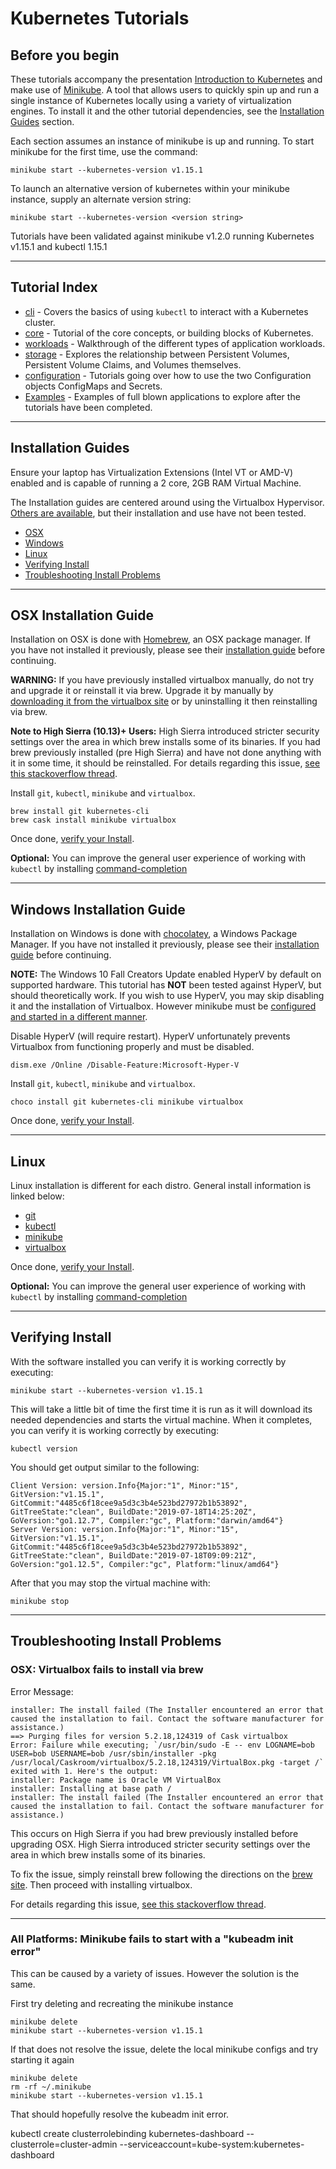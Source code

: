 # Kubernetes Tutorials

## Before you begin

These tutorials accompany the presentation [Introduction to Kubernetes][intro-slides]  and make use of
[Minikube][minikube]. A tool that allows users to quickly spin up and run a single instance of Kubernetes locally using
a variety of virtualization engines. To install it and the other tutorial dependencies, see the
[Installation Guides](#installation-guides) section.

Each section assumes an instance of minikube is up and running. To start minikube for the first time, use the command:
```
minikube start --kubernetes-version v1.15.1
```

To launch an alternative version of kubernetes within your minikube instance, supply an alternate version string:
```
minikube start --kubernetes-version <version string>
```

Tutorials have been validated against minikube v1.2.0 running Kubernetes v1.15.1 and kubectl 1.15.1

---

## Tutorial Index
* [cli](/cli/README.md) - Covers the basics of using `kubectl` to interact with a Kubernetes cluster.
* [core](/core/README.md) - Tutorial of the core concepts, or building blocks of Kubernetes.
* [workloads](/workloads/README.md) - Walkthrough of the different types of application workloads.
* [storage](/storage/README.md) - Explores the relationship between Persistent Volumes, Persistent Volume Claims,
and Volumes themselves.
* [configuration](/configuration/README.md) - Tutorials going over how to use the two Configuration objects
ConfigMaps and Secrets.
* [Examples](/examples/README.md) - Examples of full blown applications to explore after the tutorials have been
completed.

---

## Installation Guides

Ensure your laptop has Virtualization Extensions (Intel VT or AMD-V) enabled and is capable of running a 2 core, 2GB
RAM Virtual Machine.

The Installation guides are centered around using the Virtualbox Hypervisor. [Others are available][minikube-hypervisors],
but their installation and use have not been tested. 

* [OSX](#osx-installation-guide)
* [Windows](#windows-installation-guide)
* [Linux](#linux)
* [Verifying Install](#verifying-install)
* [Troubleshooting Install Problems](#troubleshooting-install-problems)

---

## OSX Installation Guide

Installation on OSX is done with [Homebrew][brew], an OSX package manager. If you have not installed it previously,
please see their [installation guide][brew] before continuing.

**WARNING:** If you have previously installed virtualbox manually, do not try and upgrade it or reinstall it via brew.
Upgrade it by manually by [downloading it from the virtualbox site][vbox-dl] or by uninstalling it then reinstalling
via brew.

**Note to High Sierra (10.13)+ Users:** High Sierra introduced stricter security settings over the area in which brew
installs some of its binaries. If you had brew previously installed (pre High Sierra) and have not done anything with it
in some time, it should be reinstalled. For details regarding this issue,
[see this stackoverflow thread][so-osx-brew-bug].


Install `git`, `kubectl`, `minikube` and `virtualbox`.
```
brew install git kubernetes-cli
brew cask install minikube virtualbox
````

Once done, [verify your Install](#verifying-install).

**Optional:** You can improve the general user experience of working with `kubectl` by installing
[command-completion][osx-completion]

---

## Windows Installation Guide

Installation on Windows is done with [chocolatey][choco], a Windows Package Manager. If you have not
installed it previously, please see their [installation guide][choco-install] before continuing.

**NOTE:** The Windows 10 Fall Creators Update enabled HyperV by default on supported hardware. This tutorial has
**NOT** been tested against HyperV, but should theoretically work. If you wish to use HyperV, you may skip disabling
it and the installation of Virtualbox. However minikube must be
[configured and started in a different manner][minikube-hyperv].

Disable HyperV (will require restart). HyperV unfortunately prevents Virtualbox from functioning properly and must
be disabled.
```
dism.exe /Online /Disable-Feature:Microsoft-Hyper-V
```

Install `git`, `kubectl`, `minikube` and `virtualbox`.
```
choco install git kubernetes-cli minikube virtualbox
```

Once done, [verify your Install](#verifying-install).

---

## Linux

Linux installation is different for each distro. General install information is linked below:

* [git][linux-git]
* [kubectl][linux-kubectl]
* [minikube][linux-minikube]
* [virtualbox][linux-vbox]

Once done, [verify your Install](#verifying-install).

**Optional:** You can improve the general user experience of working with `kubectl` by installing
[command-completion][linux-completion]

---

## Verifying Install

With the software installed you can verify it is working correctly by executing:
```
minikube start --kubernetes-version v1.15.1
```

This will take a little bit of time the first time it is run as it will download its needed dependencies and starts the
virtual machine. When it completes, you can verify it is working correctly by executing:
```
kubectl version
```

You should get output similar to the following:
```
Client Version: version.Info{Major:"1", Minor:"15", GitVersion:"v1.15.1", GitCommit:"4485c6f18cee9a5d3c3b4e523bd27972b1b53892", GitTreeState:"clean", BuildDate:"2019-07-18T14:25:20Z", GoVersion:"go1.12.7", Compiler:"gc", Platform:"darwin/amd64"}
Server Version: version.Info{Major:"1", Minor:"15", GitVersion:"v1.15.1", GitCommit:"4485c6f18cee9a5d3c3b4e523bd27972b1b53892", GitTreeState:"clean", BuildDate:"2019-07-18T09:09:21Z", GoVersion:"go1.12.5", Compiler:"gc", Platform:"linux/amd64"}
```

After that you may stop the virtual machine with:
```
minikube stop
```

---

## Troubleshooting Install Problems

### OSX: Virtualbox fails to install via brew

Error Message:
```
installer: The install failed (The Installer encountered an error that caused the installation to fail. Contact the software manufacturer for assistance.)
==> Purging files for version 5.2.18,124319 of Cask virtualbox
Error: Failure while executing; `/usr/bin/sudo -E -- env LOGNAME=bob USER=bob USERNAME=bob /usr/sbin/installer -pkg /usr/local/Caskroom/virtualbox/5.2.18,124319/VirtualBox.pkg -target /` exited with 1. Here's the output:
installer: Package name is Oracle VM VirtualBox
installer: Installing at base path /
installer: The install failed (The Installer encountered an error that caused the installation to fail. Contact the software manufacturer for assistance.)
```

This occurs on High Sierra if you had brew previously installed before upgrading OSX. High Sierra introduced stricter security settings over the area in which brew
installs some of its binaries. 

To fix the issue, simply reinstall brew following the directions on the [brew site][brew]. Then proceed with installing
virtualbox.

 For details regarding this issue, [see this stackoverflow thread][so-osx-brew-bug].

---

### All Platforms: Minikube fails to start with a "kubeadm init error"

This can be caused by a variety of issues. However the solution is the same. 

First try deleting and recreating the minikube instance
```
minikube delete
minikube start --kubernetes-version v1.15.1
```

If that does not resolve the issue, delete the local minikube configs and try starting it again
```
minikube delete
rm -rf ~/.minikube
minikube start --kubernetes-version v1.15.1
```
That should hopefully resolve the kubeadm init error.



 [intro-slides]: https://docs.google.com/presentation/d/1zrfVlE5r61ZNQrmXKx5gJmBcXnoa_WerHEnTxu5SMco/edit?usp=sharing
 [minikube]: https://github.com/kubernetes/minikube
 [minikube-hypervisors]: https://github.com/kubernetes/minikube#requirements
 [brew]: https://brew.sh/
 [vbox-dl]: https://www.virtualbox.org/wiki/Downloads
 [so-osx-brew-bug]: https://stackoverflow.com/questions/46459152/cant-chown-usr-local-for-homebrew-in-osx-10-13-high-sierra
 [osx-completion]: https://kubernetes.io/docs/tasks/tools/install-kubectl/#on-macos-using-bash
 [choco]: https://chocolatey.org/
 [choco-install]: https://chocolatey.org/install
 [minikube-hyperv]: https://github.com/kubernetes/minikube/blob/master/docs/drivers.md#hyperv-driver
 [linux-git]: https://git-scm.com/book/en/v2/Getting-Started-Installing-Git
 [linux-kubectl]: https://kubernetes.io/docs/tasks/tools/install-kubectl/#install-kubectl
 [linux-minikube]: https://github.com/kubernetes/minikube#linux
 [linux-vbox]: https://www.virtualbox.org/wiki/Linux_Downloads
 [linux-completion]: https://kubernetes.io/docs/tasks/tools/install-kubectl/#enabling-shell-autocompletion
 
 
 
 kubectl create clusterrolebinding kubernetes-dashboard --clusterrole=cluster-admin --serviceaccount=kube-system:kubernetes-dashboard
